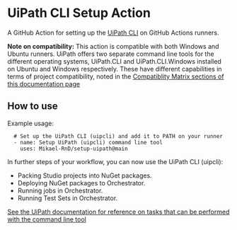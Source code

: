 # UiPath CLI Setup Action
A GitHub Action for setting up the [UiPath CLI](https://docs.uipath.com/test-suite/automation-suite/2022.10/user-guide/uipath-command-line-interface) on GitHub Actions runners.

**Note on compatibility:** This action is compatible with both Windows and Ubuntu runners. UiPath offers two separate command line tools for the different operating systems, UiPath.CLI and UiPath.CLI.Windows installed on Ubuntu and Windows respectively. These have different capabilities in terms of project compatibility, noted in the [Compatiblity Matrix sections of this documentation page](https://docs.uipath.com/test-suite/automation-suite/2022.10/user-guide/uipath-command-line-interface#uipathcliwindows-compatibility-matrix)

## How to use
Example usage:

      # Set up the UiPath CLI (uipcli) and add it to PATH on your runner
      - name: Setup UiPath (uipcli) command line tool
        uses: Mikael-RnD/setup-uipath@main

In further steps of your workflow, you can now use the UiPath CLI (uipcli):
- Packing Studio projects into NuGet packages.
- Deploying NuGet packages to Orchestrator.
- Running jobs in Orchestrator.
- Running Test Sets in Orchestrator.

[See the UiPath documentation for reference on tasks that can be performed with the command line tool](https://docs.uipath.com/test-suite/automation-suite/2022.10/user-guide/executing-tasks-cli)
